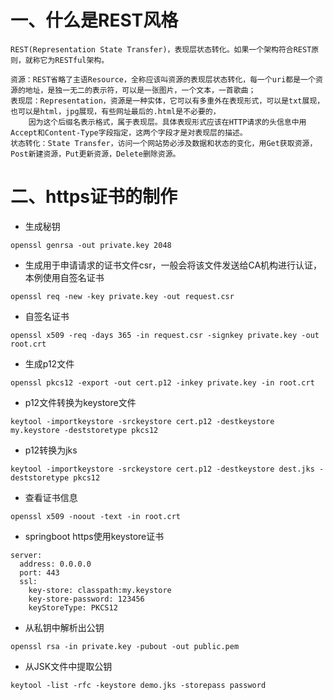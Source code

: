 # 一、什么是REST风格
```
REST(Representation State Transfer)，表现层状态转化。如果一个架构符合REST原则，就称它为RESTful架构。

资源：REST省略了主语Resource，全称应该叫资源的表现层状态转化，每一个uri都是一个资源的地址，是独一无二的表示符，可以是一张图片，一个文本，一首歌曲；
表现层：Representation，资源是一种实体，它可以有多重外在表现形式，可以是txt展现，也可以是html，jpg展现，有些网址最后的.html是不必要的，
    因为这个后缀名表示格式，属于表现层。具体表现形式应该在HTTP请求的头信息中用Accept和Content-Type字段指定，这两个字段才是对表现层的描述。
状态转化：State Transfer，访问一个网站势必涉及数据和状态的变化，用Get获取资源，Post新建资源，Put更新资源，Delete删除资源。
```


# 二、https证书的制作
- 生成秘钥
```
openssl genrsa -out private.key 2048
```

- 生成用于申请请求的证书文件csr，一般会将该文件发送给CA机构进行认证，本例使用自签名证书
```
openssl req -new -key private.key -out request.csr
```

- 自签名证书
```
openssl x509 -req -days 365 -in request.csr -signkey private.key -out root.crt
```

- 生成p12文件
```
openssl pkcs12 -export -out cert.p12 -inkey private.key -in root.crt
```

- p12文件转换为keystore文件
```
keytool -importkeystore -srckeystore cert.p12 -destkeystore my.keystore -deststoretype pkcs12
```

- p12转换为jks
```
keytool -importkeystore -srckeystore cert.p12 -destkeystore dest.jks -deststoretype pkcs12
```

- 查看证书信息
```
openssl x509 -noout -text -in root.crt
```

- springboot https使用keystore证书
```
server:
  address: 0.0.0.0
  port: 443
  ssl:
    key-store: classpath:my.keystore
    key-store-password: 123456
    keyStoreType: PKCS12
```

- 从私钥中解析出公钥
```
openssl rsa -in private.key -pubout -out public.pem
```

- 从JSK文件中提取公钥
```
keytool -list -rfc -keystore demo.jks -storepass password
```
